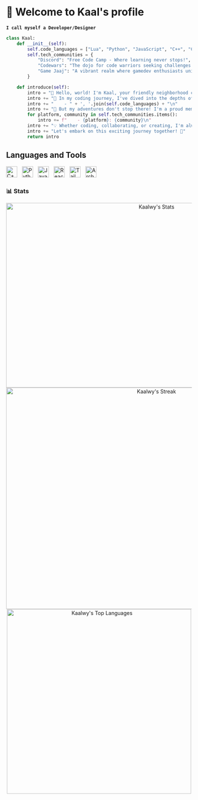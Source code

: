 # 🍵 Welcome to Kaal's profile
**`I call myself a Developer/Designer`**
```py
class Kaal:
    def __init__(self):
        self.code_languages = ["Lua", "Python", "JavaScript", "C++", "C", "C#", "Java"]
        self.tech_communities = {
            "Discord": "Free Code Camp - Where learning never stops!",
            "Codewars": "The dojo for code warriors seeking challenges!",
            "Game Jaaj": "A vibrant realm where gamedev enthusiasts unite!"
        }

    def introduce(self):
        intro = "🌟 Hello, world! I'm Kaal, your friendly neighborhood coder! 🌟\n"
        intro += "🚀 In my coding journey, I've dived into the depths of various programming languages:\n"
        intro += "    - " + ', '.join(self.code_languages) + "\n"
        intro += "🤝 But my adventures don't stop there! I'm a proud member of some amazing tech communities:\n"
        for platform, community in self.tech_communities.items():
            intro += f"    - {platform}: {community}\n"
        intro += "💡 Whether coding, collaborating, or creating, I'm always eager to learn and grow!\n"
        intro += "Let's embark on this exciting journey together! 🌈"
        return intro
```

## Languages and Tools
<img align="left" alt="C++" width="30px" style="padding-right:10px;" src="https://cdn.jsdelivr.net/gh/devicons/devicon@latest/icons/cplusplus/cplusplus-original.svg"/>     
<img align="left" alt="Python" width="30px" style="padding-right:10px;" src="https://cdn.jsdelivr.net/gh/devicons/devicon@latest/icons/python/python-original.svg"/> 
<img align="left" alt="Java" width="30px" style="padding-right:10px;" src="https://cdn.jsdelivr.net/gh/devicons/devicon@latest/icons/java/java-original.svg"/>
<img align="left" alt="React" width="30px" style="padding-right:10px;" src="https://cdn.jsdelivr.net/gh/devicons/devicon@latest/icons/react/react-original.svg"/>
<img align="left" alt="TailWind" width="30px" style="padding-right:10px;" src="https://cdn.jsdelivr.net/gh/devicons/devicon@latest/icons/tailwindcss/tailwindcss-original.svg"/>
<img align="left" alt="ArchLinux" width="30px" style="padding-right:10px;" src="https://cdn.jsdelivr.net/gh/devicons/devicon@latest/icons/archlinux/archlinux-original.svg"/> <br>

#

### 📊 Stats

<div align="center">
    <a href="https://github-readme-stats.vercel.app/api?username=Kaalwy&theme=tokyonight&show_icons=true&hide_border=true&count_private=true">
        <img src="https://github-readme-stats.vercel.app/api?username=Kaalwy&theme=tokyonight&show_icons=true&hide_border=true&count_private=true" alt="Kaalwy's Stats" width="800" height="500"/>
    </a>
    <br>
    <a href="https://github-readme-streak-stats.herokuapp.com/?user=Kaalwy&theme=tokyonight&hide_border=true">
        <img src="https://github-readme-streak-stats.herokuapp.com/?user=Kaalwy&theme=tokyonight&hide_border=true" alt="Kaalwy's Streak" width="800" height="600"/>
    </a>
    <br>
    <a href="https://github-readme-stats.vercel.app/api/top-langs/?username=Kaalwy&theme=tokyonight&show_icons=true&hide_border=true&layout=compact">
        <img src="https://github-readme-stats.vercel.app/api/top-langs/?username=Kaalwy&theme=tokyonight&show_icons=true&hide_border=true&layout=compact" alt="Kaalwy's Top Languages" width="500" height="500"/>
    </a>
</div>
